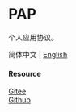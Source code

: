 # PAP
个人应用协议。

简体中文 | [English](https://github.com/xxyjskx1987/PAP/blob/main/README.md)

#### Resource

[Gitee](https://gitee.com/dfz/file-split-merge)  
[Github](https://github.com/xxyjskx1987/PAP)
